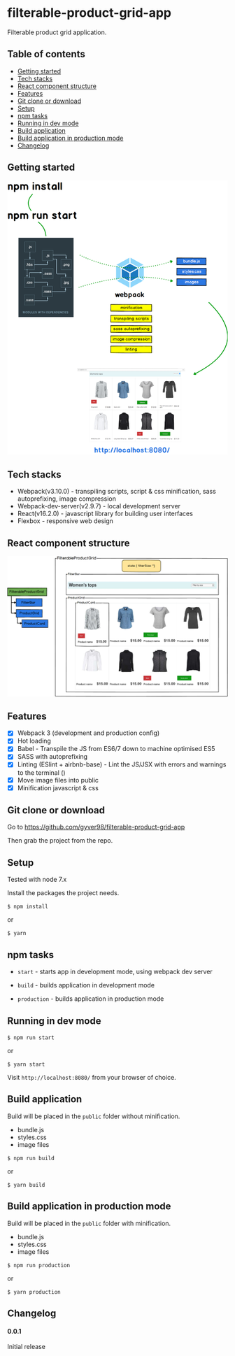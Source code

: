 # filterable-product-grid-app

Filterable product grid application.

## Table of contents
* [Getting started](#user-content-getting-started)
* [Tech stacks](#user-content-tech-stacks)
* [React component structure](#user-content-react-component-structure)
* [Features](#user-content-features)
* [Git clone or download](#user-content-Git-clone-or-download)
* [Setup](#user-content-setup)
* [npm tasks](#user-content-npm-tasks)
* [Running in dev mode](#user-content-running-in-dev-mode)
* [Build application](#user-content-build-application)
* [Build application in production mode](#user-content-build-application-in-production-mode)
* [Changelog](#user-content-changelog)

## Getting started

![start](https://github.com/gyver98/blog-images/blob/master/filterable-product-grid/getting-started.png?raw=true)


## Tech stacks

* Webpack(v3.10.0) - transpiling scripts, script & css minification, sass autoprefixing, image compression
* Webpack-dev-server(v2.9.7) - local development server
* React(v16.2.0) - javascript library for building user interfaces 
* Flexbox - responsive web design

## React component structure

![structure](https://github.com/gyver98/blog-images/blob/master/filterable-product-grid/structure.png?raw=true)

## Features

- [x] Webpack 3 (development and production config)
- [x] Hot loading
- [x] Babel - Transpile the JS from ES6/7 down to machine optimised ES5
- [x] SASS with autoprefixing
- [x] Linting (ESlint + airbnb-base) - Lint the JS/JSX with errors and warnings to the terminal ()
- [x] Move image files into public
- [x] Minification javascript & css

## Git clone or download

Go to https://github.com/gyver98/filterable-product-grid-app

Then grab the project from the repo.

## Setup

Tested with node 7.x

Install the packages the project needs.

```
$ npm install
```
or 
```
$ yarn
```

## npm tasks

* `start` - starts app in development mode, using webpack dev server

* `build` - builds application in development mode

* `production` - builds application in production mode

## Running in dev mode

```
$ npm run start
```
or
```
$ yarn start
```

Visit `http://localhost:8080/` from your browser of choice.

## Build application

Build will be placed in the `public` folder without minification.
* bundle.js
* styles.css
* image files

```
$ npm run build
```
or
```
$ yarn build
```

## Build application in production mode

Build will be placed in the `public` folder with minification.
* bundle.js
* styles.css
* image files

```
$ npm run production
```
or
```
$ yarn production
```

## Changelog

#### 0.0.1

Initial release
